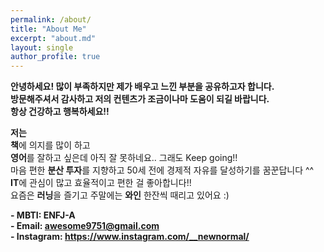 ```yaml
---
permalink: /about/
title: "About Me"
excerpt: "about.md"
layout: single
author_profile: true
---
```


**안녕하세요! 많이 부족하지만 제가 배우고 느낀 부분을 공유하고자 합니다.<br/>방문해주셔서 감사하고 저의 컨텐츠가 조금이나마 도움이 되길 바랍니다.<br/>항상 건강하고 행복하세요!!**<br/>

**저는**<br/>
**책**에 의지를 많이 하고<br/>
**영어**를 잘하고 싶은데 아직 잘 못하네요.. 그래도 Keep going!!<br/>
마음 편한 **분산 투자**를 지향하고 50세 전에 경제적 자유를 달성하기를 꿈꾼답니다 ^^<br/>
**IT**에 관심이 많고 효율적이고 편한 걸 좋아합니다!! <br/>
요즘은 **러닝**을 즐기고 주말에는 **와인** 한잔씩 때리고 있어요 :)<br/>

**- MBTI: ENFJ-A**<br/>
**- Email: awesome9751@gmail.com**<br/>
**- Instagram: <https://www.instagram.com/__newnormal/>**

